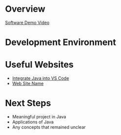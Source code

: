 # Overview

<!-- {Important! Do not say in this section that this is college assignment. Talk about what you are trying to accomplish as a software engineer to further your learning.} -->

<!-- {Provide a description of the software that you wrote to demonstrate the Java language.} -->

<!-- {Describe your purpose for writing this software.} -->

<!-- {Provide a link to your YouTube demonstration. It should be a 4-5 minute demo of the software running and a walkthrough of the code. Focus should be on sharing what you learned about the language syntax.} -->

[Software Demo Video](http://youtube.link.goes.here)

# Development Environment

<!-- {Describe the tools that you used to develop the software} -->

<!-- {Describe the programming language that you used and any libraries.} -->

# Useful Websites

<!-- {Make a list of websites that you found helpful in this project} -->

- [Integrate Java into VS Code](https://code.visualstudio.com/docs/languages/java)
- [Web Site Name](http://url.link.goes.here)

# Next Steps

<!-- {Make a list of things that you need to fix, improve, and add in the future.} -->

- Meaningful project in Java
- Applications of Java
- Any concepts that remained unclear

